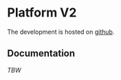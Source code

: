# Platform V2

The development is hosted on [github](https://github.com/Spirals-Team/datalyse-platform).

## Documentation

_TBW_